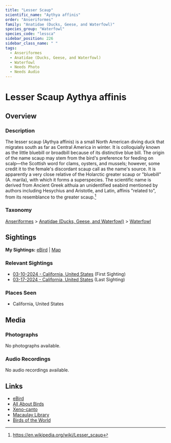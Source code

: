 ```yaml
---
title: "Lesser Scaup"
scientific_name: "Aythya affinis"
order: "Anseriformes"
family: "Anatidae (Ducks, Geese, and Waterfowl)"
species_group: "Waterfowl"
species_code: "lessca"
sidebar_position: 226
sidebar_class_name: " "
tags: 
  - Anseriformes
  - Anatidae (Ducks, Geese, and Waterfowl)
  - Waterfowl
  - Needs Photo
  - Needs Audio
---
```


# Lesser Scaup <span className='sci_name'>Aythya affinis</span>

## Overview

### Description
The lesser scaup (Aythya affinis) is a small North American diving duck that migrates south as far as Central America in winter. It is colloquially known as the little bluebill or broadbill because of its distinctive blue bill. The origin of the name scaup may stem from the bird's preference for feeding on scalp—the Scottish word for clams, oysters, and mussels; however, some credit it to the female's discordant scaup call as the name's source. It is apparently a very close relative of the Holarctic greater scaup or "bluebill" (A. marila), with which it forms a superspecies. The scientific name is derived from Ancient Greek aithuia an unidentified seabird mentioned by authors including Hesychius and Aristotle, and Latin, affinis "related to", from its resemblance to the greater scaup.[^1]

[^1]: https://en.wikipedia.org/wiki/Lesser_scaup

### Taxonomy
[Anseriformes](/tags/anseriformes) > [Anatidae (Ducks, Geese, and Waterfowl)](/tags/anatidae-ducks-geese-and-waterfowl) > [Waterfowl](/tags/waterfowl)


## Sightings

**My Sightings:** [eBird](https://ebird.org/lifelist?r=world&time=life&spp=lessca) | [Map](/map?species_code=lessca)

### Relevant Sightings

* [03-10-2024 - California, United States](https://ebird.org/checklist/S164344784) (First Sighting)
* [03-17-2024 - California, United States](https://ebird.org/checklist/S165252927) (Last Sighting)

### Places Seen

* California, United States



## Media
### Photographs
No photographs available.

### Audio Recordings
No audio recordings available.

## Links
* [eBird](https://ebird.org/species/lessca) 
* [All About Birds](https://www.allaboutbirds.org/guide/lessca) 
* [Xeno-canto](https://www.xeno-canto.org/species/aythya-affinis) 
* [Macaulay Library](https://search.macaulaylibrary.org/catalog?taxonCode=lessca&sort=rating_rank_desc)
* [Birds of the World](https://birdsoftheworld.org/bow/species/lessca)
